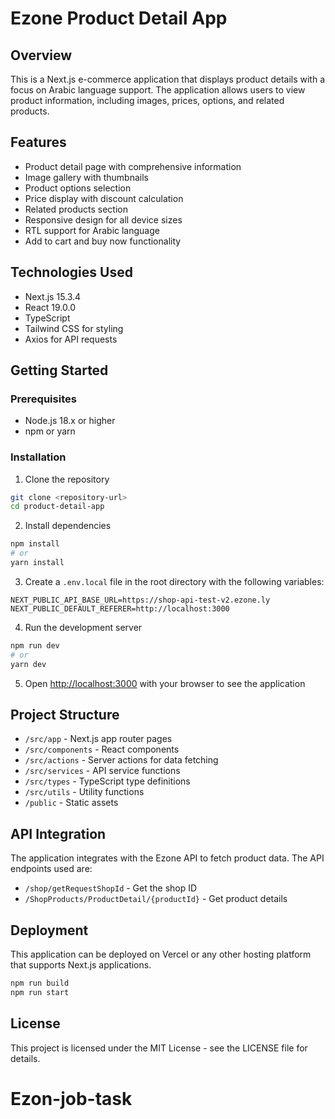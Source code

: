 # Ezone Product Detail App

## Overview
This is a Next.js e-commerce application that displays product details with a focus on Arabic language support. The application allows users to view product information, including images, prices, options, and related products.

## Features
- Product detail page with comprehensive information
- Image gallery with thumbnails
- Product options selection
- Price display with discount calculation
- Related products section
- Responsive design for all device sizes
- RTL support for Arabic language
- Add to cart and buy now functionality

## Technologies Used
- Next.js 15.3.4
- React 19.0.0
- TypeScript
- Tailwind CSS for styling
- Axios for API requests

## Getting Started

### Prerequisites
- Node.js 18.x or higher
- npm or yarn

### Installation
1. Clone the repository
```bash
git clone <repository-url>
cd product-detail-app
```

2. Install dependencies
```bash
npm install
# or
yarn install
```

3. Create a `.env.local` file in the root directory with the following variables:
```
NEXT_PUBLIC_API_BASE_URL=https://shop-api-test-v2.ezone.ly
NEXT_PUBLIC_DEFAULT_REFERER=http://localhost:3000
```

4. Run the development server
```bash
npm run dev
# or
yarn dev
```

5. Open [http://localhost:3000](http://localhost:3000) with your browser to see the application

## Project Structure
- `/src/app` - Next.js app router pages
- `/src/components` - React components
- `/src/actions` - Server actions for data fetching
- `/src/services` - API service functions
- `/src/types` - TypeScript type definitions
- `/src/utils` - Utility functions
- `/public` - Static assets

## API Integration
The application integrates with the Ezone API to fetch product data. The API endpoints used are:
- `/shop/getRequestShopId` - Get the shop ID
- `/ShopProducts/ProductDetail/{productId}` - Get product details

## Deployment
This application can be deployed on Vercel or any other hosting platform that supports Next.js applications.

```bash
npm run build
npm run start
```

## License
This project is licensed under the MIT License - see the LICENSE file for details.
# Ezon-job-task
